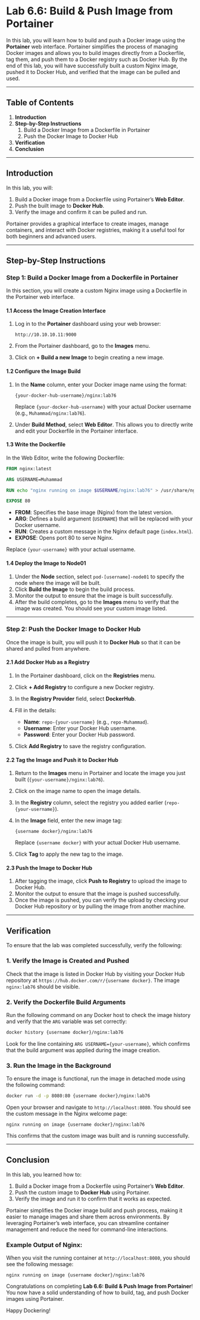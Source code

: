 # Lab 6.6: Build & Push Image from Portainer

In this lab, you will learn how to build and push a Docker image using the **Portainer** web interface. Portainer simplifies the process of managing Docker images and allows you to build images directly from a Dockerfile, tag them, and push them to a Docker registry such as Docker Hub. By the end of this lab, you will have successfully built a custom Nginx image, pushed it to Docker Hub, and verified that the image can be pulled and used.

---

## Table of Contents
1. **Introduction**
2. **Step-by-Step Instructions**
    1. Build a Docker Image from a Dockerfile in Portainer
    2. Push the Docker Image to Docker Hub
3. **Verification**
4. **Conclusion**

---

## Introduction

In this lab, you will:
1. Build a Docker image from a Dockerfile using Portainer’s **Web Editor**.
2. Push the built image to **Docker Hub**.
3. Verify the image and confirm it can be pulled and run.

Portainer provides a graphical interface to create images, manage containers, and interact with Docker registries, making it a useful tool for both beginners and advanced users.

---

## Step-by-Step Instructions

### Step 1: Build a Docker Image from a Dockerfile in Portainer

In this section, you will create a custom Nginx image using a Dockerfile in the Portainer web interface.

#### 1.1 Access the Image Creation Interface

1. Log in to the **Portainer** dashboard using your web browser:
   ```
   http://10.10.10.11:9000
   ```

2. From the Portainer dashboard, go to the **Images** menu.
3. Click on **+ Build a new Image** to begin creating a new image.

#### 1.2 Configure the Image Build

1. In the **Name** column, enter your Docker image name using the format:
   ```
   {your-docker-hub-username}/nginx:lab76
   ```
   Replace `{your-docker-hub-username}` with your actual Docker username (e.g., `Muhammad/nginx:lab76`).

2. Under **Build Method**, select **Web Editor**. This allows you to directly write and edit your Dockerfile in the Portainer interface.

#### 1.3 Write the Dockerfile

In the Web Editor, write the following Dockerfile:

```Dockerfile
FROM nginx:latest

ARG USERNAME=Muhammad

RUN echo "nginx running on image $USERNAME/nginx:lab76" > /usr/share/nginx/html/index.html

EXPOSE 80
```

- **FROM**: Specifies the base image (Nginx) from the latest version.
- **ARG**: Defines a build argument (`USERNAME`) that will be replaced with your Docker username.
- **RUN**: Creates a custom message in the Nginx default page (`index.html`).
- **EXPOSE**: Opens port 80 to serve Nginx.

Replace `{your-username}` with your actual username.

#### 1.4 Deploy the Image to Node01

1. Under the **Node** section, select `pod-[username]-node01` to specify the node where the image will be built.
2. Click **Build the Image** to begin the build process.
3. Monitor the output to ensure that the image is built successfully.
4. After the build completes, go to the **Images** menu to verify that the image was created. You should see your custom image listed.

---

### Step 2: Push the Docker Image to Docker Hub

Once the image is built, you will push it to **Docker Hub** so that it can be shared and pulled from anywhere.

#### 2.1 Add Docker Hub as a Registry

1. In the Portainer dashboard, click on the **Registries** menu.
2. Click **+ Add Registry** to configure a new Docker registry.
   
3. In the **Registry Provider** field, select **DockerHub**.
   
4. Fill in the details:
   - **Name**: `repo-{your-username}` (e.g., `repo-Muhammad`).
   - **Username**: Enter your Docker Hub username.
   - **Password**: Enter your Docker Hub password.
   
5. Click **Add Registry** to save the registry configuration.

#### 2.2 Tag the Image and Push it to Docker Hub

1. Return to the **Images** menu in Portainer and locate the image you just built (`{your-username}/nginx:lab76`).
2. Click on the image name to open the image details.
3. In the **Registry** column, select the registry you added earlier (`repo-{your-username}`).
4. In the **Image** field, enter the new image tag:
   ```
   {username docker}/nginx:lab76
   ```
   Replace `{username docker}` with your actual Docker Hub username.
   
5. Click **Tag** to apply the new tag to the image.

#### 2.3 Push the Image to Docker Hub

1. After tagging the image, click **Push to Registry** to upload the image to Docker Hub.
2. Monitor the output to ensure that the image is pushed successfully.
3. Once the image is pushed, you can verify the upload by checking your Docker Hub repository or by pulling the image from another machine.

---

## Verification

To ensure that the lab was completed successfully, verify the following:

### 1. Verify the Image is Created and Pushed

Check that the image is listed in Docker Hub by visiting your Docker Hub repository at `https://hub.docker.com/r/{username docker}`. The image `nginx:lab76` should be visible.

### 2. Verify the Dockerfile Build Arguments

Run the following command on any Docker host to check the image history and verify that the `ARG` variable was set correctly:

```bash
docker history {username docker}/nginx:lab76
```

Look for the line containing `ARG USERNAME={your-username}`, which confirms that the build argument was applied during the image creation.

### 3. Run the Image in the Background

To ensure the image is functional, run the image in detached mode using the following command:

```bash
docker run -d -p 8080:80 {username docker}/nginx:lab76
```

Open your browser and navigate to `http://localhost:8080`. You should see the custom message in the Nginx welcome page:

```
nginx running on image {username docker}/nginx:lab76
```

This confirms that the custom image was built and is running successfully.

---

## Conclusion

In this lab, you learned how to:
1. Build a Docker image from a Dockerfile using Portainer’s **Web Editor**.
2. Push the custom image to **Docker Hub** using Portainer.
3. Verify the image and run it to confirm that it works as expected.

Portainer simplifies the Docker image build and push process, making it easier to manage images and share them across environments. By leveraging Portainer’s web interface, you can streamline container management and reduce the need for command-line interactions.

### Example Output of Nginx:

When you visit the running container at `http://localhost:8080`, you should see the following message:

```
nginx running on image {username docker}/nginx:lab76
```

Congratulations on completing **Lab 6.6: Build & Push Image from Portainer**! You now have a solid understanding of how to build, tag, and push Docker images using Portainer.

Happy Dockering!

